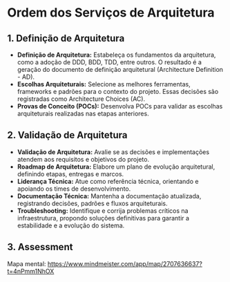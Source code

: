 # Ordem dos Serviços de Arquitetura

## 1. Definição de Arquitetura

- **Definição de Arquitetura:** Estabeleça os fundamentos da arquitetura, como a adoção de DDD, BDD, TDD, entre outros. O resultado é a geração do documento de definição arquitetural (Architecture Definition - AD).
- **Escolhas Arquiteturais:** Selecione as melhores ferramentas, frameworks e padrões para o contexto do projeto. Essas decisões são registradas como Architecture Choices (AC).
- **Provas de Conceito (POCs):** Desenvolva POCs para validar as escolhas arquiteturais realizadas nas etapas anteriores.

## 2. Validação de Arquitetura

- **Validação de Arquitetura:** Avalie se as decisões e implementações atendem aos requisitos e objetivos do projeto.
- **Roadmap de Arquitetura:** Elabore um plano de evolução arquitetural, definindo etapas, entregas e marcos.
- **Liderança Técnica:** Atue como referência técnica, orientando e apoiando os times de desenvolvimento.
- **Documentação Técnica:** Mantenha a documentação atualizada, registrando decisões, padrões e fluxos arquiteturais.
- **Troubleshooting:** Identifique e corrija problemas críticos na infraestrutura, propondo soluções definitivas para garantir a estabilidade e a evolução do sistema.

## 3. Assessment

Mapa mental: https://www.mindmeister.com/app/map/2707636637?t=4nPmm1NhOX
